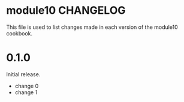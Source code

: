 # module10 CHANGELOG

This file is used to list changes made in each version of the module10 cookbook.

# 0.1.0

Initial release.

- change 0
- change 1

